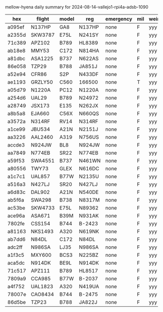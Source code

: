 mellow-hyena daily summary for 2024-08-14-vallejo1-rpi4a-adsb-1090

|hex|flight|model|reg|emergency|mil|weirdo|
|--|--|--|--|--|--|--|
|a095ef|N137HP|GA8|N137HP|none|F|yyy|
|a2355d|SKW3787|E75L|N241SY|none|F|yyy|
|71c389|APZ102|B789|HL8389|none|F|yyy|
|ab18e8|MMY53|C172|N814HA|none|F|yyy|
|a81dbc|ASA1225|B737|N622AS|none|F|yyy|
|86e058|TZP29|B788|JA851J|none|F|yyy|
|a52e94|CFR86|S2P|N433DF|none|F|yyy|
|ae1193|GRZLY50|C560|166500|none|T|yyy|
|a05d79|N1220A|PC12|N1220A|none|F|yyy|
|a254d6|UAL29|B789|N24972|none|F|yyy|
|a28749|JSX173|E135|N262JX|none|F|yyy|
|a8b5a8|EJA660|C56X|N660QS|none|F|yyy|
|a3572a|N314RF|RV14|N314RF|none|F|yyy|
|a1ce99|JBU534|A21N|N2151J|none|F|yyy|
|aa3226|AAL2460|A319|N756US|none|F|yyy|
|accde3|N924JW|BL8|N924JW|none|F|yyy|
|aa7849|N774EB|SR22|N774EB|none|F|yyy|
|a59f53|SWA4551|B737|N461WN|none|F|yyy|
|a80556|TWY73|GLEX|N616DC|none|F|yyy|
|a1c7c1|UAL857|B77W|N2135U|none|F|yyy|
|a516a3|N427LJ|SR20|N427LJ|none|F|yyy|
|a6d83c|DAL902|A21N|N540DE|none|F|yyy|
|ab5f6a|SWA298|B738|N8317M|none|F|yyy|
|ac53be|SKW4733|E75L|N89362|none|F|yyy|
|ace96a|ASA671|B39M|N931AK|none|F|yyy|
|7802fe|CSS154|B744|B-2423|none|F|yyy|
|a81163|NKS1493|A320|N619NK|none|F|yyy|
|ab7dd6|N84DL|C172|N84DL|none|F|yyy|
|adc2ff|N986SA|LJ35|N986SA|none|F|yyy|
|a1f3c5|MXY600|BCS3|N225BZ|none|F|yyy|
|aca5dc|N914DK|BE9L|N914DK|none|F|yyy|
|71c517|APZ111|B789|HL8517|none|F|yyy|
|7809a9|CCA985|B77W|B-2037|none|F|yyy|
|a4f752|UAL1823|A320|N419UA|none|F|yyy|
|78007e|CAO8434|B744|B-2475|none|F|yyy|
|86d5be|TZP23|B788|JA822J|none|F|yyy|
